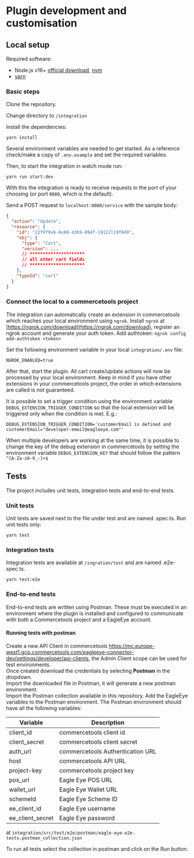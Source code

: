 # Plugin development and customisation

## Local setup

Required software:

- Node.js v16+ [official download](https://nodejs.org/en/download), [nvm](https://github.com/nvm-sh/nvm)
- [yarn](https://classic.yarnpkg.com/lang/en/docs/install/#mac-stable)

### Basic steps

Clone the repository.

Change directory to `/integration`

Install the dependencies:

```shell
yarn install
```

Several environment variables are needed to get started. As a reference check/make a copy of `.env.example` and
set the required variables.

Then, to start the integration in watch mode run:

```shell
yarn run start:dev
```

With this the integration is ready to receive requests in the port of your choosing (or port `8080`, which is
the default).

Send a POST request to `localhost:8080/service` with the sample body:

```json
{
  "action": "Update",
  "resource": {
    "id": "22f9f9v6-6v80-43b9-894f-19122l19f049",
    "obj": {
      "type": "Cart",
      "version": ...
      // *********************
      // all other cart fields
      // *********************
    },
    "typeId": "cart"
  }
}
```

### Connect the local to a commercetools project

The integration can automatically create an extension in commercetools which reaches your local environment
using `ngrok`.
Install `ngrok` at [https://ngrok.com/download](https://ngrok.com/download), register an ngrok account and
generate your auth token.
Add authtoken: `ngrok config add-authtoken <token>`

Set the following environment variable in your local `integration/.env` file:

```shell
NGROK_ENABLED=true
```

After that, start the plugin. All cart create/update actions will now be processed by your local environment. Keep
in mind if you have other extensions in your commercetools project, the order in which extensions are called is not
guaranteed.

It is possible to set a trigger condition using the environment variable `DEBUG_EXTENSION_TRIGGER_CONDITION` so that the
local extension will be triggered only when the condition is met.
E.g.:

```shell
DEBUG_EXTENSION_TRIGGER_CONDITION='customerEmail is defined and customerEmail="developer-email@eagleeye.com"'
```

When multiple developers are working at the same time, it is possible to change the key of the debug extension in
commercetools by setting the environment variable `DEBUG_EXTENSION_KEY` that should follow the
pattern `^[A-Za-z0-9_-]+$`

## Tests

The project includes unit tests, integration tests and end-to-end tests.

### Unit tests

Unit tests are saved next to the file under test and are named <file-to-test>.spec.ts. Run unit tests only:

```shell
yarn test
```

### Integration tests

Integration tests are available at `/ingration/test` and are named <prefix>.e2e-spec.ts.

```shell
yarn test:e2e
```

### End-to-end tests

End-to-end tests are written using Postman. These must be executed in an environment where the plugin is installed and
configured to communicate with both a Commercetools project and a EagleEye account.

#### Running tests with postman

Create a new API Client in
commercetools https://mc.europe-west1.gcp.commercetools.com/eagleeye-connector-dev/settings/developer/api-clients, the
Admin Client scope can be used for test environments.  
Once created download the credentials by selecting **Postman** in the dropdown.  
Import the downloaded file in Postman, it will generate a new postman environment.  
Import the Postman collection available in this repository.
Add the EagleEye variables to the Postman environment. The Postman environment should have all the following variables:

| Variable         | Description                      |
|------------------|----------------------------------|
| client_id        | commercetools client id          |
| client_secret    | commercetools client secret      |
| auth_url         | commercetools Authentication URL |
| host             | commercetools API URL            |
| project-key      | commercetools project key        |
| pos_url          | Eagle Eye POS URL                |
| wallet_url       | Eagle Eye Wallet URL             |
| schemeId         | Eagle Eye Scheme ID              |
| ee_client_id     | Eagle Eye username               |
| ee_client_secret | Eagle Eye password               |

at `integration/src/test/e2e/postman/eagle-eye-e2e-tests.postman_collection.json`

To run all tests select the collection in postman and click on the Run button.